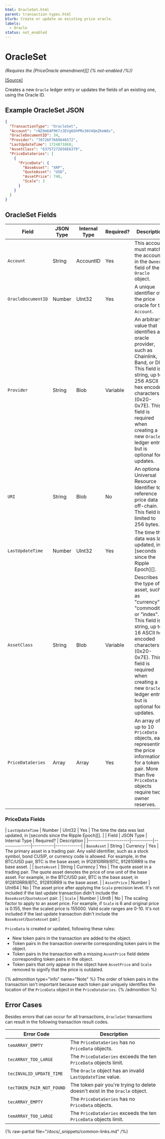 ```yaml
---
html: OracleSet.html 
parent: transaction-types.html
blurb: Create or update an existing price oracle.
labels:
  - Oracle
status: not_enabled
---
```

# OracleSet
_(Requires the [PriceOracle amendment][] {% not-enabled /%})_

[[Source]](https://github.com/XRPLF/rippled/blob/master/src/ripple/app/tx/impl/SetOracle.cpp "Source")

Creates a new `Oracle` ledger entry or updates the fields of an existing one, using the Oracle ID.


## Example OracleSet JSON

```json
{
  "TransactionType": "OracleSet",
  "Account": "rNZ9m6AP9K7z3EVg6GhPMx36V4QmZKeWds",
  "OracleDocumentID": 34,
  "Provider": "70726F7669646572",
  "LastUpdateTime": 1724871860,
  "AssetClass": "63757272656E6379",
  "PriceDataSeries": [
    {
      "PriceData": {
        "BaseAsset": "XRP",
        "QuoteAsset": "USD",
        "AssetPrice": 740,
        "Scale": 3
      }
    }
  ]
}
```


## OracleSet Fields

| Field              | JSON Type | Internal Type | Required? | Description |
|--------------------|-----------|---------------|-----------|-------------|
| `Account`          | String    | AccountID     | Yes       | This account must match the account in the `Owner` field of the `Oracle` object. |
| `OracleDocumentID` | Number    | UInt32        | Yes       | A unique identifier of the price oracle for the `Account`. |
| `Provider`         | String    | Blob          | Variable  | An arbitrary value that identifies an oracle provider, such as Chainlink, Band, or DIA. This field is a string, up to 256 ASCII hex encoded characters (0x20-0x7E). This field is required when creating a new `Oracle` ledger entry, but is optional for updates. |
| `URI`              | String    | Blob          | No        | An optional Universal Resource Identifier to reference price data off-chain. This field is limited to 256 bytes. |
| `LastUpdateTime`   | Number    | UInt32        | Yes       | The time the data was last updated, in [seconds since the Ripple Epoch][]. |
| `AssetClass`       | String    | Blob          | Variable  | Describes the type of asset, such as "currency", "commodity", or "index". This field is a string, up to 16 ASCII hex encoded characters (0x20-0x7E). This field is required when creating a new `Oracle` ledger entry, but is optional for updates. |
| `PriceDataSeries`  | Array     | Array         | Yes       | An array of up to 10 `PriceData` objects, each representing the price information for a token pair. More than five `PriceData` objects require two owner reserves. |


### PriceData Fields
| `LastUpdateTime`   | Number    | UInt32        | Yes       | The time the data was last updated, in [seconds since the Ripple Epoch][]. |
| Field               | JSON Type | Internal Type | Required? | Description |
|---------------------|-----------|---------------|-----------|-------------|
| `BaseAsset`         | String    | Currency      | Yes       | The primary asset in a trading pair. Any valid identifier, such as a stock symbol, bond CUSIP, or currency code is allowed. For example, in the BTC/USD pair, BTC is the base asset; in 912810RR9/BTC, 912810RR9 is the base asset. |
| `QuoteAsset`        | String    | Currency      | Yes       | The quote asset in a trading pair. The quote asset denotes the price of one unit of the base asset. For example, in the BTC/USD pair, BTC is the base asset; in 912810RR9/BTC, 912810RR9 is the base asset. |
| `AssetPrice`        | Number    | UInt64        | No        | The asset price after applying the `Scale` precision level. It's not included if the last update transaction didn't include the `BaseAsset`/`QuoteAsset` pair. |
| `Scale`             | Number    | UInt8         | No        | The scaling factor to apply to an asset price. For example, if `Scale` is 6 and original price is 0.155, then the scaled price is 155000. Valid scale ranges are 0-10. It's not included if the last update transaction didn't include the `BaseAsset`/`QuoteAsset` pair.|

`PriceData` is created or updated, following these rules:

- New token pairs in the transaction are added to the object.
- Token pairs in the transaction overwrite corresponding token pairs in the object.
- Token pairs in the transaction with a missing `AssetPrice` field delete corresponding token pairs in the object.
- Token pairs that only appear in the object have `AssetPrice` and `Scale` removed to signify that the price is outdated.

{% admonition type="info" name="Note" %}
The order of token pairs in the transaction isn't important because each token pair uniquely identifies the location of the `PriceData` object in the `PriceDataSeries`.
{% /admonition %}


## Error Cases

Besides errors that can occur for all transactions, `OracleSet` transactions can result in the following transaction result codes.

| Error Code                | Description |
|---------------------------|-------------|
| `temARRAY_EMPTY`          | The `PriceDataSeries` has no `PriceData` objects. |
| `tecARRAY_TOO_LARGE`      | The `PriceDataSeries` exceeds the ten `PriceData` objects limit. |
| `tecINVALID_UPDATE_TIME`  | The `Oracle` object has an invalid `LastUpdateTime` value. |
| `tecTOKEN_PAIR_NOT_FOUND` | The token pair you're trying to delete doesn't exist in the `Oracle` object. |
| `tecARRAY_EMPTY`          | The `PriceDataSeries` has no `PriceData` objects. |
| `temARRAY_TOO_LARGE`      | The `PriceDataSeries` exceeds the ten `PriceData` objects limit. |

{% raw-partial file="/docs/_snippets/common-links.md" /%}
